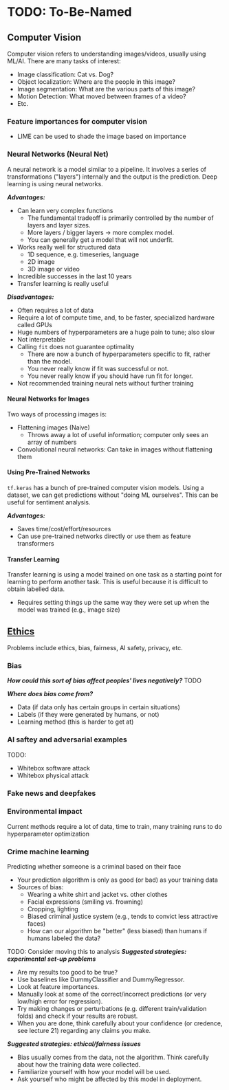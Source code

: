 # TODO: To-Be-Named

## Computer Vision

Computer vision refers to understanding images/videos, usually using ML/AI. There are many tasks of interest:
  
- Image classification: Cat vs. Dog?
- Object localization: Where are the people in this image?
- Image segmentation: What are the various parts of this image?
- Motion Detection: What moved between frames of a video?
- Etc.

### Feature importances for computer vision

- LIME can be used to shade the image based on importance

### Neural Networks (Neural Net)

A neural network is a model similar to a pipeline. It involves a series of transformations ("layers") internally and the output is the prediction. Deep learning is using neural networks.

_**Advantages:**_

- Can learn very complex functions
  - The fundamental tradeoff is primarily controlled by the number of layers and layer sizes.
  - More layers / bigger layers -> more complex model.
  - You can generally get a model that will not underfit.
- Works really well for structured data
  - 1D sequence, e.g. timeseries, language
  - 2D image
  - 3D image or video
- Incredible successes in the last 10 years
- Transfer learning is really useful

_**Disadvantages:**_

- Often requires a lot of data
- Require a lot of compute time, and, to be faster, specialized hardware called GPUs
- Huge numbers of hyperparameters are a huge pain to tune; also slow
- Not interpretable
- Calling `fit` does not guarantee optimality
  - There are now a bunch of hyperparameters specific to fit, rather than the model.
  - You never really know if fit was successful or not.
  - You never really know if you should have run fit for longer.
- Not recommended training neural nets without further training

#### Neural Networks for Images

Two ways of processing images is:

- Flattening images (Naive)
  - Throws away a lot of useful information; computer only sees an array of numbers
- Convolutional neural networks: Can take in images without flattening them

#### Using Pre-Trained Networks

`tf.keras` has a bunch of pre-trained computer vision models. Using a dataset, we can get predictions without "doing ML ourselves". This can be useful for sentiment analysis.

_**Advantages:**_

- Saves time/cost/effort/resources
- Can use pre-trained networks directly or use them as feature transformers

#### Transfer Learning

Transfer learning is using a model trained on one task as a starting point for learning to perform another task. This is useful because it is difficult to obtain labelled data.

- Requires setting things up the same way they were set up when the model was trained (e.g., image size)

## [Ethics](https://github.com/UBC-CS/cpsc330/blob/master/lectures/22_ethics.ipynb)

Problems include ethics, bias, fairness, AI safety, privacy, etc.

### Bias

_**How could this sort of bias affect peoples' lives negatively?**_
TODO

_**Where does bias come from?**_

- Data (if data only has certain groups in certain situations)
- Labels (if they were generated by humans, or not)
- Learning method (this is harder to get at)

### AI saftey and adversarial examples

TODO:
- Whitebox software attack
- Whitebox physical attack

### Fake news and deepfakes

### Environmental impact

Current methods require a lot of data, time to train, many training runs to do hyperparameter optimization

### Crime machine learning

Predicting whether someone is a criminal based on their face

- Your prediction algorithm is only as good (or bad) as your training data
- Sources of bias:
  - Wearing a white shirt and jacket vs. other clothes
  - Facial expressions (smiling vs. frowning)
  - Cropping, lighting
  - Biased criminal justice system (e.g., tends to convict less attractive faces)
  - How can our algorithm be "better" (less biased) than humans if humans labeled the data?

TODO: Consider moving this to analysis
_**Suggested strategies: experimental set-up problems**_

- Are my results too good to be true?
- Use baselines like DummyClassifier and DummyRegressor.
- Look at feature importances.
- Manually look at some of the correct/incorrect predictions (or very low/high error for regression).
- Try making changes or perturbations (e.g. different train/validation folds) and check if your results are robust.
- When you are done, think carefully about your confidence (or credence, see lecture 21) regarding any claims you make.

_**Suggested strategies: ethical/fairness issues**_

- Bias usually comes from the data, not the algorithm. Think carefully about how the training data were collected.
- Familiarize yourself with how your model will be used.
- Ask yourself who might be affected by this model in deployment.